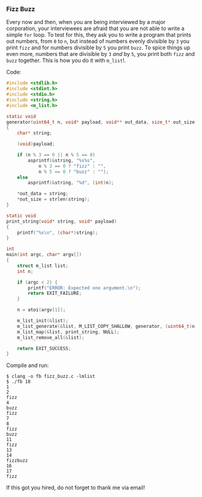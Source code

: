 ### Fizz Buzz
Every now and then, when you are being interviewed by a major corporation, your
interviewees are afraid that you are not able to write a simple `for` loop. To
test for this, they ask you to write a program that prints out numbers, from
`0` to `n`, but instead of numbers evenly divisible by `3` you print `fizz` and
for numbers divisible by `5` you print `buzz`. To spice things up even more,
numbers that are divisible by `3` *and* by `5`, you print both `fizz` and
`buzz` together. This is how you do it with `m_list`!.

Code:
```c
#include <stdlib.h>
#include <stdint.h>
#include <stdio.h>
#include <string.h>
#include <m_list.h>

static void
generator(uint64_t n, void* payload, void** out_data, size_t* out_size)
{
	char* string;

	(void)payload;

	if (n % 3 == 0 || n % 5 == 0)
		asprintf(&string, "%s%s",
			n % 3 == 0 ? "fizz" : "",
			n % 5 == 0 ? "buzz" : "");
	else
		asprintf(&string, "%d", (int)n);

	*out_data = string;
	*out_size = strlen(string);
}

static void
print_string(void* string, void* payload)
{
	printf("%s\n", (char*)string);
}

int
main(int argc, char* argv[])
{
	struct m_list list;
	int n;

	if (argc < 2) {
		printf("ERROR: Expected one argument.\n");
		return EXIT_FAILURE;
	}

	n = atoi(argv[1]);

	m_list_init(&list);
	m_list_generate(&list, M_LIST_COPY_SHALLOW, generator, (uint64_t)n, NULL);
	m_list_map(&list, print_string, NULL);
	m_list_remove_all(&list);

	return EXIT_SUCCESS;
}
```

Compile and run:
```
$ clang -o fb fizz_buzz.c -lmlist
$ ./fb 18
1
2
fizz
4
buzz
fizz
7
8
fizz
buzz
11
fizz
13
14
fizzbuzz
16
17
fizz
```

If this got you hired, do not forget to thank me via email!
